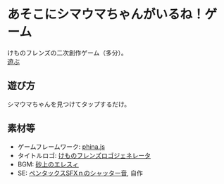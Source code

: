 # あそこにシマウマちゃんがいるね！ゲーム

けものフレンズの二次創作ゲーム（多分）。  
[遊ぶ](https://pentamania.github.io/find-shimauma-chan)  

## 遊び方

シマウマちゃんを見つけてタップするだけ。  

## 素材等
- ゲームフレームワーク: [phina.js](http://phinajs.com/)
- タイトルロゴ: [けものフレンズロゴジェネレータ](https://aratama.github.io/kemonogen/)
- BGM: [砂上のエレスィ](http://commons.nicovideo.jp/material/nc133993)
- SE: [ペンタックスSFXｎのシャッター音](http://commons.nicovideo.jp/material/nc87905), 自作
